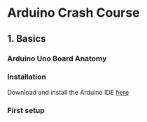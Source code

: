 # Arduino Crash Course

## 1. Basics
### Arduino Uno Board Anatomy


### Installation
Download and install the Arduino IDE [here](https://www.arduino.cc/en/Main/Software)

### First setup
